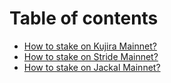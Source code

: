 # Table of contents

* [How to stake on Kujira Mainnet?](README.md)
* [How to stake on Stride Mainnet?](how-to-stake-on-stride-mainnet.md)
* [How to stake on Jackal Mainnet?](how-to-stake-on-jackal-mainnet.md)
